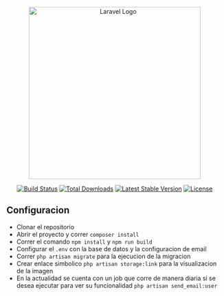 <p align="center"><a href="https://laravel.com" target="_blank"><img src="https://raw.githubusercontent.com/laravel/art/master/logo-lockup/5%20SVG/2%20CMYK/1%20Full%20Color/laravel-logolockup-cmyk-red.svg" width="400" alt="Laravel Logo"></a></p>

<p align="center">
<a href="https://travis-ci.org/laravel/framework"><img src="https://travis-ci.org/laravel/framework.svg" alt="Build Status"></a>
<a href="https://packagist.org/packages/laravel/framework"><img src="https://img.shields.io/packagist/dt/laravel/framework" alt="Total Downloads"></a>
<a href="https://packagist.org/packages/laravel/framework"><img src="https://img.shields.io/packagist/v/laravel/framework" alt="Latest Stable Version"></a>
<a href="https://packagist.org/packages/laravel/framework"><img src="https://img.shields.io/packagist/l/laravel/framework" alt="License"></a>
</p>

## Configuracion

- Clonar el repositorio
- Abrir el proyecto y correr ```composer install```
- Correr el comando ```npm install``` y ```npm run build```
- Configurar el ```.env``` con la base de datos y la configuracion de email
- Correr ```php artisan migrate``` para la ejecucion de la migracion
- Crear enlace simbolico ```php artisan storage:link``` para la visualizacion de la imagen
- En la actualidad se cuenta con un job que corre de manera diaria si se desea ejecutar para ver su funcionalidad ```php artisan send_email:user```

